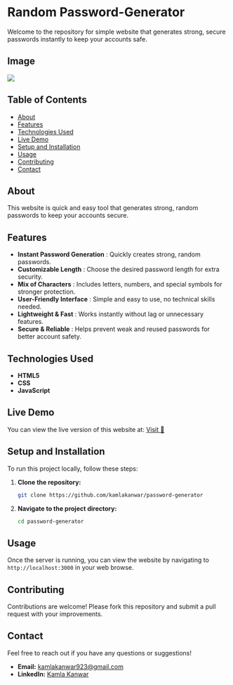 # Random Password-Generator
<p> Welcome to the repository for simple website that generates strong, secure passwords instantly to keep your accounts safe. </p>

<h2>Image</h2>
<img src= https://github.com/user-attachments/assets/668998fd-150f-41f4-8562-370355b3373e />

## Table of Contents
- [About](#about)
- [Features](#features)
- [Technologies Used](#technologies-used)
- [Live Demo](#live-demo)
- [Setup and Installation](#setup-and-installation)
- [Usage](#usage)
- [Contributing](#contributing)
- [Contact](#contact)

<h2>About</h2>
<p>This website is quick and easy tool that generates strong, random passwords to keep your accounts secure.</p>

<h2>Features</h2>

- **Instant Password Generation** : Quickly creates strong, random passwords.
- **Customizable Length** : Choose the desired password length for extra security.
- **Mix of Characters** : Includes letters, numbers, and special symbols for stronger protection.
- **User-Friendly Interface** : Simple and easy to use, no technical skills needed.
- **Lightweight & Fast** : Works instantly without lag or unnecessary features.
- **Secure & Reliable** : Helps prevent weak and reused passwords for better account safety.

## Technologies Used

- **HTML5**
- **CSS**
- **JavaScript**

## Live Demo

You can view the live version of this website at: <a href = https://kamlakanwar.github.io/password-generator/>Visit 🚀</a>

## Setup and Installation

<p>To run this project locally, follow these steps:</p>
 
1. **Clone the repository:**
    ```bash
    git clone https://github.com/kamlakanwar/password-generator
    ```
2. **Navigate to the project directory:**
    ```bash
    cd password-generator
    ```

## Usage
Once the server is running, you can view the website by navigating to `http://localhost:3000` in your web browse.

## Contributing
<p> Contributions are welcome! Please fork this repository and submit a pull request with your improvements. </p>

## Contact
Feel free to reach out if you have any questions or suggestions!
- **Email:** [kamlakanwar923@gmail.com](mailto:kamlakanwar923@gmail.com) 
- **LinkedIn:** [Kamla Kanwar](https://www.linkedin.com/in/kamla-kanwar/) 
